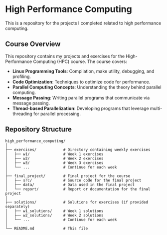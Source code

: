 # High Performance Computing 

This is a repository for the projects I completed related to high performance computing.

## Course Overview

This repository contains my projects and exercises for the High-Performance Computing (HPC) course. The course covers:

- **Linux Programming Tools**: Compilation, make utility, debugging, and profiling.
- **Code Optimization**: Techniques to optimize code for performance.
- **Parallel Computing Concepts**: Understanding the theory behind parallel computing.
- **Message Passing**: Writing parallel programs that communicate via message passing.
- **Thread-based Parallelization**: Developing programs that leverage multi-threading for parallel processing.

## Repository Structure

```plaintext
high_performance_computing/
│
├── exercises/            # Directory containing weekly exercises
│   ├── w1/               # Week 1 exercises
│   ├── w2/               # Week 2 exercises
│   ├── w3/               # Week 3 exercises
│   └── ...               # Continue for each week
│
├── final_project/        # Final project for the course
│   ├── src/              # Source code for the final project
│   ├── data/             # Data used in the final project
│   └── report/           # Report or documentation for the final project
│
├── solutions/            # Solutions for exercises (if provided separately)
│   ├── w1_solutions/     # Week 1 solutions
│   ├── w2_solutions/     # Week 2 solutions
│   └── ...               # Continue for each week
│
└── README.md             # This file
